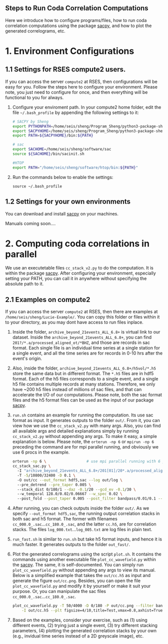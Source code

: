 Steps to Run Coda Correlation Computations
----

Here we introduce how to configure programs/files, how to run coda correlation computations using the package [sacpy](https://github.com/sheng09/sacpy), and how to plot the generated correlograms, etc.

# 1. Environment Configurations

## 1.1 Settings for RSES compute2 users.
If you can access the server `compute2` at RSES, then configurations will be easy for you. Follow the steps here to configure your environment. Please note, you just need to configure for once, and then everything will be functional to you for always.

1. Configure your enviroment path. In your compute2 home folder, edit the file `~/.bash_profile` by appending the following settings to it:

    ```bash
    # SACPY by Sheng
    export PYTHONPATH=/home/seis/sheng/Program_Sheng/python3-package-sheng:${PYTHONPATH}
    export SACPYHOME=/home/seis/sheng/Program_Sheng/python3-package-sheng/sacpy
    export PATH=${SACPYHOME}/bin:${PATH}

    # sac
    export SACHOME=/home/seis/sheng/software/sac
    source ${SACHOME}/bin/sacinit.sh

    #HTOP
    export PATH="/home/seis/sheng/software/htop/bin:${PATH}"
    ```

2. Run the commands below to enable the settings:

    ```
    source ~/.bash_profile
    ```

## 1.2 Settings for your own environments
You can download and install [sacpy](https://github.com/sheng09/sacpy) on your machines. 

Manuals coming soon....



# 2. Computing coda correlations in parallel

We use an executetable files `cc_stack_v2.py` to do the computation. It is within the package [sacpy](https://github.com/sheng09/sacpy). After configuring your environment, especially setting your PATH, you can call it in anywhere without specifying the absolute path to it.

## 2.1 Examples on compute2

If you can access the server `compute2` at RSES, then there are examples at `/home/seis/sheng/Lucie-Example/`. You can copy this folder or files within it to your directory, as you may dont have access to run files inplace.

1. Inside the folder, `archive_beyond_21events_ALL_6.8+` is virtual link to our dataset. Inside the `archive_beyond_21events_ALL_6.8+`, you can find `201?/*.a/processed_aligned_ot/*BHZ`, and those are records in sac format. Each single file is an individual time series at a single station for a single event, and all the time series are for records in 0-10 hrs after the event's origin.

2. Also, inside the folder, `archive_beyond_21events_ALL_6.8+/h5vol/*.h5` store the same data but in different format. The `*.h5` files are in hdf5 format. Each of the h5 files corresponds to a single event, and a single h5 file contains multiple records at many stations. Therefore, we only have ~200 h5 files instead of millions of sac files, and that can accelerate the I/O of our computations. Please note, both the sac format files and the h5 format files can be used as the input of our package [sacpy](https://github.com/sheng09/sacpy).

3. `run.sh` contains an example for running the computation. Its use sac format as input. It generates outputs to the folder `out/`. From it, you can view how we use the `cc_stack_v2.py` with many args. Also, you can find all available args and detailed explanations simply by running `cc_stack_v2.py` without appending any args. To make it easy, a simple explanation is below. Please note, the `orterun -np 6` or `mpirun -np 6` preceding the command are for mpi parallel running, and obviously we use 6 procs in the example. 

    ```bash
    orterun -np 6 \                  # use mpi parallel running with 6 procs
    cc_stack_sac.py \                
      -I "archive_beyond_21events_ALL_6.8+/201[01]/20*.a/processed_aligned_ot/*BHZ" \ # input wildcards, make sure use ""
      -T -5/10800/32400 -D 0.1 \                                                      # time window and sampling time interval
      -O out/cc --out_format hdf5,sac --log out/log \                                 # where to output, output format, and where to output logs
      --pre_detrend --pre_taper 0.005 \                                               # pre-processing parameters
      --stack_dist 0/180/1 --daz -0.1/20 --gcd_ev -0.1/30 \                           # stacking methods and selections of station pairs
      --w_temporal 128.0/0.02/0.06667 --w_spec 0.02 \                                 # whitening parameters for global coda correlation computations
      --post_fold --post_taper 0.005 --post_filter bandpass/0.01/0.1 --post_norm      # post-processing for the obtained correlatin stacks

    ```

4. After running, you can check outputs inside the folder `out/`. As we specify `--out_format hdf5,sac`, the running output correlation stacks in both sac and h5 format. The former with filenames `cc_000.0_.sac`...`cc_180.0_.sac`, and the latter `cc.h5`, are for correlation stacks. The files `log_000.txt`...`log_005.txt` are log files in plain text.

5. `run_fast.sh` is similar to `run.sh` but take h5 format inputs, and hence it is much faster. It generates outputs to the folder `out_fast/`.


6. Plot the generated correlograms using the script `plot.sh`. It contains the commands using another executable file `plot_cc_wavefield.py` within the [sacpy](https://github.com/sheng09/sacpy). The same, it is self-documented. You can simply run `plot_cc_wavefield.py` without appending any args to view its manual. Below is a simplified example that takes the `out/cc.h5` as input and generate the figure `out/cc.png`. Besides, you can open the file `plot_cc_wavefield.py` and modify it by yourself or make it suit your purpose. Or, you can manipulate the sac files `cc_000.0_.sac`...`cc_180.0_.sac`.
    ````bash
    plot_cc_wavefield.py -T 50/4000 -D 0/180 -P out/cc.png --filter bandpass/0.02/0.0666666 \
        -I out/cc.h5 --plt figsize=4/10,title=Test,vmax=0.8,axhist=True,yticks=all,grid=True,interpolation=None,ylabel=True
    ````

7. Based on the examples, consider your exercise, such as (1) using different events, (2) trying just a single event, (3) try different stacking parameters, (4) plotting the generated correlation stacks by your own (e.g., invidual time series instead of a 2D greyscale image), etc.

